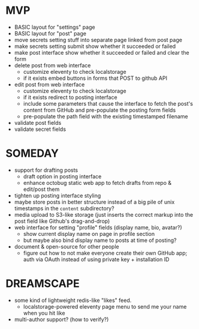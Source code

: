 # MVP

- BASIC layout for "settings" page
- BASIC layout for "post" page
- move secrets setting stuff into separate page linked from post page
- make secrets setting submit show whether it succeeded or failed
- make post interface show whether it succeeded or failed and clear the form
- delete post from web interface
  - customize eleventy to check localstorage
  - if it exists embed buttons in forms that POST to github API
- edit post from web interface
  - customize eleventy to check localstorage
  - if it exists redirect to posting interface
  - include some parameters that cause the interface to fetch the post's content from GitHub and pre-populate the posting form fields
  - pre-populate the path field with the existing timestamped filename
- validate post fields
- validate secret fields

# SOMEDAY

- support for drafting posts
  - draft option in posting interface
  - enhance octobug static web app to fetch drafts from repo & edit/post them
- tighten up posting interface styling
- maybe store posts in better structure instead of a big pile of unix timestamps in the `content` subdirectory?
- media upload to S3-like storage (just inserts the correct markup into the post field like Github's drag-and-drop)
- web interface for setting "profile" fields (display name, bio, avatar?)
  - show current display name on page in profile section
  - but maybe also bind display name to posts at time of posting?
- document & open-source for other people
  - figure out how to not make everyone create their own GitHub app; auth via OAuth instead of using private key + installation ID

# DREAMSCAPE

- some kind of lightweight redis-like "likes" feed.
  - localstorage-powered eleventy page menu to send me your name when you hit like
- multi-author support? (how to verify?)
